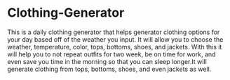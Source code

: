 # Clothing-Generator
This is a daily clothing generator that helps generator clothing options for your day based off of the weather you input. It will allow you to choose the weather, temperature, color, tops, bottoms, shoes, and jackets. With this it will help you to not repeat outfits for two week, be on time for work, and even save you time in the morning so that you can sleep longer.It will generate clothing from tops, bottoms, shoes, and even jackets as well.

